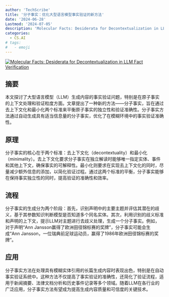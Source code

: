 ```yaml
---
author: 'TechScribe'
title: '分子事实：优化大型语言模型事实验证的新方法'
date: '2024-06-28'
Lastmod: '2024-07-05'
description: 'Molecular Facts: Desiderata for Decontextualization in LLM Fact Verification'
categories:
  - CS.AI
# tags:
#   - emoji
---
```


[![Molecular Facts: Desiderata for Decontextualization in LLM Fact Verification](https://arxiv-research-1301205113.cos.ap-guangzhou.myqcloud.com/images/2406.20079v1.pdf_0.jpg)](https://arxiv.org/abs/2406.20079v1)

## 摘要

本文探讨了大型语言模型（LLM）生成内容的事实验证问题，特别是在原子事实的上下文处理和验证粒度方面。文章提出了一种新的方法——分子事实，旨在通过去上下文化和最小化两个标准来平衡原子事实的独立性和验证准确性。分子事实方法通过自动生成具有适当信息量的分子事实，优化了在模糊环境中的事实验证准确性。<!--more-->

## 原理

分子事实的核心在于两个标准：去上下文化（decontextuality）和最小化（minimality）。去上下文化要求分子事实在独立解读时能够唯一指定实体、事件和其他上下文，确保事实的可解释性。最小化则要求在实现去上下文化的同时，尽量减少额外信息的添加，以简化验证过程。通过这两个标准的平衡，分子事实能够在保持事实独立性的同时，提高验证的准确性和效率。

## 流程

分子事实的生成分为两个阶段：首先，识别声明中的主要主题并评估其潜在的歧义，基于其参数知识判断模型是否知道多个同名实体。其次，利用识别的歧义标准和声明的上下文，提示LLM对主题进行去歧义处理，生成一个分子事实。例如，对于声明“Ann Jansson赢得了欧洲田径锦标赛的奖牌”，分子事实可能会生成“Ann Jansson，一位瑞典前足球运动员，赢得了1986年欧洲田径锦标赛的奖牌”。

## 应用

分子事实方法在处理具有模糊实体引用的长篇生成内容时表现出色，特别是在自动事实验证系统中。这种方法不仅提高了事实验证的准确性，还简化了验证流程，适用于新闻摘要、法律文档分析和历史事件记录等多个领域。随着LLM在各行业的广泛应用，分子事实方法有望成为提高生成内容质量和可信度的关键技术。